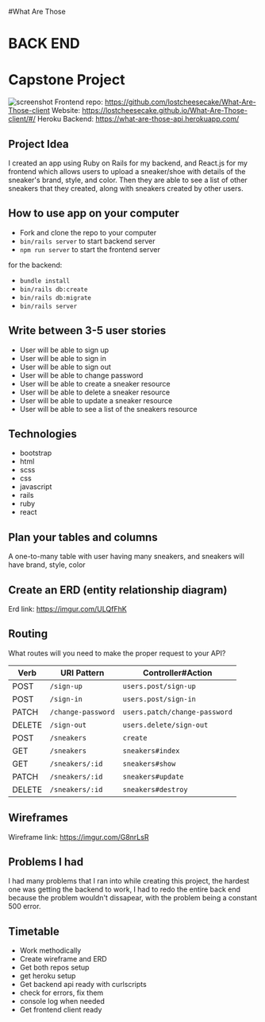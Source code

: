 #What Are Those

# BACK END
# Capstone Project

![screenshot](https://i.imgur.com/8V8c3c5.png)
Frontend repo: https://github.com/lostcheesecake/What-Are-Those-client
Website: https://lostcheesecake.github.io/What-Are-Those-client/#/
Heroku Backend: https://what-are-those-api.herokuapp.com/


## Project Idea

I created an app using Ruby on Rails for my backend, and React.js for my frontend which allows users to upload a sneaker/shoe with details of the
sneaker's brand, style, and color. Then they are able to see a list of other
sneakers that they created, along with sneakers created by other users.



## How to use app on your computer

- Fork and clone the repo to your computer
- `bin/rails server` to start backend server
- `npm run server` to start the frontend server

for the backend:
- `bundle install`
- `bin/rails db:create`
- `bin/rails db:migrate`
- `bin/rails server`

## Write between 3-5 user stories


- User will be able to sign up
- User will be able to sign in
- User will be able to sign out
- User will be able to change password
- User will be able to create a sneaker resource
- User will be able to delete a sneaker resource
- User will be able to update a sneaker resource
- User will be able to see a list of the sneakers resource


## Technologies

- bootstrap
- html
- scss
- css
- javascript
- rails
- ruby
- react


## Plan your tables and columns

A one-to-many table with user having many sneakers,
and sneakers will have brand, style, color



## Create an ERD (entity relationship diagram)

Erd link: https://imgur.com/ULQfFhK


## Routing

What routes will you need to make the proper request to your API?

| Verb    | URI Pattern            | Controller#Action             |
|---------|------------------------|-------------------------------|
| POST    | `/sign-up`             | `users.post/sign-up`          |
| POST    | `/sign-in`             | `users.post/sign-in`          |
| PATCH   | `/change-password`     | `users.patch/change-password` |
| DELETE  | `/sign-out`            | `users.delete/sign-out`       |
| POST    | `/sneakers`           | `create`                      |
| GET     | `/sneakers`           | `sneakers#index`             |
| GET     | `/sneakers/:id`       | `sneakers#show`              |
| PATCH   | `/sneakers/:id`       | `sneakers#update`            |
| DELETE  | `/sneakers/:id`       | `sneakers#destroy`           |


## Wireframes

Wireframe link: https://imgur.com/G8nrLsR


## Problems I had

I had many problems that I ran into while creating this project, the hardest one
was getting the backend to work, I had to redo the entire back end because the
problem wouldn't dissapear, with the problem being a constant 500 error.


## Timetable

- Work methodically
- Create wireframe and ERD
- Get both repos setup
- get heroku setup
- Get backend api ready with curlscripts
- check for errors, fix them
- console log when needed
- Get frontend client ready

